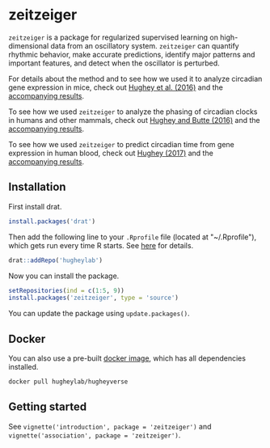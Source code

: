 # zeitzeiger
`zeitzeiger` is a package for regularized supervised learning on high-dimensional data from an oscillatory system. `zeitzeiger` can quantify rhythmic behavior, make accurate predictions, identify major patterns and important features, and detect when the oscillator is perturbed.

For details about the method and to see how we used it to analyze circadian gene expression in mice, check out [Hughey et al. (2016)](https://doi.org/10.1093/nar/gkw030) and the [accompanying results](https://doi.org/10.5061/dryad.hn8gp).

To see how we used `zeitzeiger` to analyze the phasing of circadian clocks in humans and other mammals, check out [Hughey and Butte (2016)](https://doi.org/10.1177/0748730416668049) and the [accompanying results](https://doi.org/10.5061/dryad.g928q).

To see how we used `zeitzeiger` to predict circadian time from gene expression in human blood, check out [Hughey (2017)](https://doi.org/10.1186/s13073-017-0406-4) and the [accompanying results](https://doi.org/10.6084/m9.figshare.3756375.v1).

## Installation
First install drat.
```R
install.packages('drat')
```

Then add the following line to your `.Rprofile` file (located at "~/.Rprofile"), which gets run every time R starts. See [here](https://csgillespie.github.io/efficientR/3-3-r-startup.html#r-startup) for details.
```R
drat::addRepo('hugheylab')
```

Now you can install the package.
```R
setRepositories(ind = c(1:5, 9))
install.packages('zeitzeiger', type = 'source')
```
You can update the package using `update.packages()`.

## Docker
You can also use a pre-built [docker image](https://hub.docker.com/r/hugheylab/hugheyverse), which has all dependencies installed.
```bash
docker pull hugheylab/hugheyverse
```

## Getting started
See `vignette('introduction', package = 'zeitzeiger')` and `vignette('association', package = 'zeitzeiger')`.
